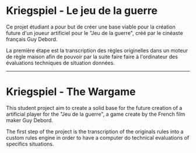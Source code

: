 # Kriegspiel - Le jeu de la guerre

Ce projet étudiant a pour but de créer une base viable pour la création future d'un joueur artificiel pour le "Jeu de la guerre", créé par le cinéaste français Guy Debord.

La première étape est la transcription des règles originelles dans un moteur de règle maison afin de pouvoir par la suite faire faire à l'ordinateur des évaluations techniques de situation données.

_____________________

# Kriegspiel - The Wargame

This student project aim to create a solid base for the future creation of a artificial player for the "Jeu de la guerre", a game create by the French film maker Guy Debord.

The first step of the project is the transcription of the originals rules into a custom rules engine in order to have a computer do technical evaluations of specifics situations.